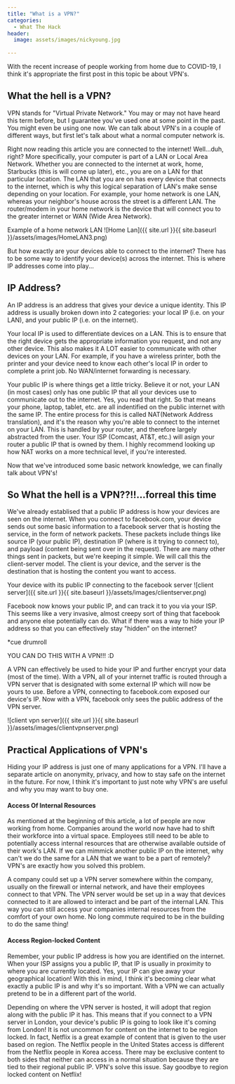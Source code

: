 ```yaml
---
title: "What is a VPN?"
categories:
  - What The Hack
header:
  image: assets/images/nickyoung.jpg
  
---
```


With the recent increase of people working from home due to COVID-19, I think it's appropriate the first post in this topic be about VPN's. 

## What the hell is a VPN?

VPN stands for "Virtual Private Network." You may or may not have heard this term before, but I guarantee you've used one at some point in the past. You might even be using one now. We can talk about VPN's in a couple of different ways, but first let's talk about what a normal computer network is.

Right now reading this article you are connected to the internet! Well...duh, right? More specifically, your computer is part of a LAN or Local Area Network. Whether you are connected to the internet at work, home, Starbucks (this is will come up later), etc., you are on a LAN for that particular location. The LAN that you are on has every device that connects to the internet, which is why this logical separation of LAN's make sense depending on your location. For example, your home network is one LAN, whereas your neighbor's house across the street is a different LAN. The router/modem in your home network is the device that will connect you to the greater internet or WAN (Wide Area Network). 

Example of a home network LAN
![Home Lan]({{ site.url }}{{ site.baseurl }}/assets/images/HomeLAN3.png)

But how exactly are your devices able to connect to the internet? There has to be some way to identify your device(s) across the internet. This is where IP addresses come into play...

## IP Address?

An IP address is an address that gives your device a unique identity. This IP address is usually broken down into 2 categories: your local IP (i.e. on your LAN), and your public IP (i.e. on the internet). 

Your local IP is used to differentiate devices on a LAN. This is to ensure that the right device gets the appropriate information you request, and not any other device. This also makes it A LOT easier to communicate with other devices on your LAN. For example, if you have a wireless printer, both the printer and your device need to know each other's local IP in order to complete a print job. No WAN/internet forwarding is necessary. 

Your public IP is where things get a little tricky. Believe it or not, your LAN (in most cases) only has one public IP that all your devices use to communicate out to the internet. Yes, you read that right. So that means your phone, laptop, tablet, etc. are all indentified on the public internet with the same IP. The entire process for this is called NAT(Network Address translation), and it's the reason why you're able to connect to the internet on your LAN. This is handled by your router, and therefore largely abstracted from the user. Your ISP (Comcast, AT&T, etc.) will asign your router a public IP that is owned by them. I highly recommend looking up how NAT works on a more technical level, if you're interested. 

Now that we've introduced some basic network knowledge, we can finally talk about VPN's! 

## So What the hell is a VPN??!!...forreal this time

We've already establised that a public IP address is how your devices are seen on the internet. When you connect to facebook.com, your device sends out some basic information to a facebook server that is hosting the service, in the form of network packets. These packets include things like source IP (your public IP), destination IP (where is it trying to connect to), and payload (content being sent over in the request). There are many other things sent in packets, but we're keeping it simple. We will call this the client-server model. The client is your device, and the server is the destination that is hosting the content you want to access.

Your device with its public IP connecting to the facebook server
![client server]({{ site.url }}{{ site.baseurl }}/assets/images/clientserver.png)

Facebook now knows your public IP, and can track it to you via your ISP. This seems like a very invasive, almost creepy sort of thing that facebook and anyone else potentially can do. What if there was a way to hide your IP address so that you can effectively stay "hidden" on the internet? 

*cue drumroll

YOU CAN DO THIS WITH A VPN!!! :D

A VPN can effectively be used to hide your IP and further encrypt your data (most of the time). With a VPN, all of your internet traffic is routed through a VPN server that is designated with some external IP which will now be yours to use. Before a VPN, connecting to facebook.com exposed our device's IP. Now with a VPN, facebook only sees the public address of the VPN server.

![client vpn server]({{ site.url }}{{ site.baseurl }}/assets/images/clientvpnserver.png)

## Practical Applications of VPN's

Hiding your IP address is just one of many applications for a VPN. I'll have a separate article on anonymity, privacy, and how to stay safe on the internet in the future. For now, I think it's important to just note why VPN's are useful and why you may want to buy one.

#### Access Of Internal Resources

As mentioned at the beginning of this article, a lot of people are now working from home. Companies around the world now have had to shift their workforce into a virtual space. Employees still need to be able to potentially access internal resources that are otherwise available outside of their work's LAN. If we can mimmick another public IP on the internet, why can't we do the same for a LAN that we want to be a part of remotely? VPN's are exactly how you solved this problem.

A company could set up a VPN server somewhere within the company, usually on the firewall or internal network, and have their employees connect to that VPN. The VPN server would be set up in a way that devices connected to it are allowed to interact and be part of the internal LAN. This way you can still access your companies internal resources from the comfort of your own home. No long commute required to be in the building to do the same thing! 

#### Access Region-locked Content

Remember, your public IP address is how you are identified on the internet. When your ISP assigns you a public IP, that IP is usually in proximity to where you are currently located. Yes, your IP can give away your geographical location! With this in mind, I think it's becoming clear what exactly a public IP is and why it's so important. With a VPN we can actually pretend to be in a different part of the world.

Depending on where the VPN server is hosted, it will adopt that region along with the public IP it has. This means that if you connect to a VPN server in London, your device's public IP is going to look like it's coming from London! It is not uncommon for content on the internet to be region locked. In fact, Netflix is a great example of content that is given to the user based on region. The Netflix people in the United States access is different from the Netflix people in Korea access. There may be exclusive content to both sides that neither can access in a normal situation because they are tied to their regional public IP. VPN's solve this issue. Say goodbye to region locked content on Netflix! 









